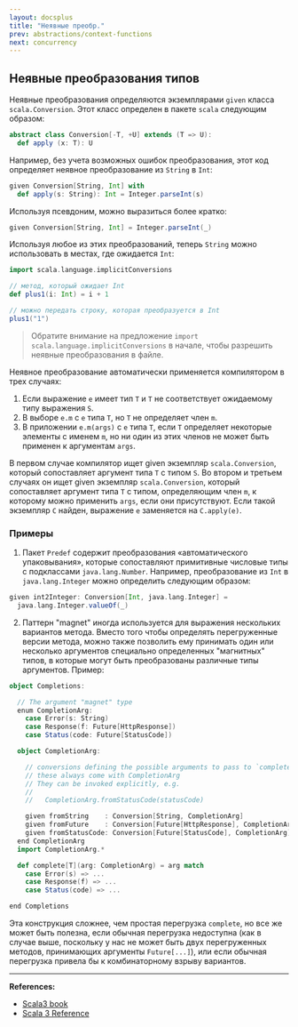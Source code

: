 ```yaml
---
layout: docsplus
title: "Неявные преобр."
prev: abstractions/context-functions
next: concurrency
---
```


## Неявные преобразования типов

Неявные преобразования определяются экземплярами `given` класса `scala.Conversion`.
Этот класс определен в пакете `scala` следующим образом:

```scala
abstract class Conversion[-T, +U] extends (T => U):
  def apply (x: T): U
```

Например, без учета возможных ошибок преобразования, этот код определяет неявное преобразование из `String` в `Int`:

```scala
given Conversion[String, Int] with
  def apply(s: String): Int = Integer.parseInt(s)
```

Используя псевдоним, можно выразиться более кратко:

```scala
given Conversion[String, Int] = Integer.parseInt(_)
```

Используя любое из этих преобразований, теперь `String` можно использовать в местах, где ожидается `Int`:

```scala
import scala.language.implicitConversions

// метод, который ожидает Int
def plus1(i: Int) = i + 1

// можно передать строку, которая преобразуется в Int
plus1("1")
```

> Обратите внимание на предложение `import scala.language.implicitConversions` в начале, 
> чтобы разрешить неявные преобразования в файле.

Неявное преобразование автоматически применяется компилятором в трех случаях:
1. Если выражение `e` имеет тип `T` и `T` не соответствует ожидаемому типу выражения `S`. 
2. В выборе `e.m` с `e` типа `T`, но `T` не определяет член `m`. 
3. В приложении `e.m(args)` с `e` типа `T`, если `T` определяет некоторые элементы с именем `m`, 
но ни один из этих членов не может быть применен к аргументам `args`.

В первом случае компилятор ищет given экземпляр `scala.Conversion`, который сопоставляет аргумент типа `T` с типом `S`. 
Во втором и третьем случаях он ищет given экземпляр `scala.Conversion`, 
который сопоставляет аргумент типа `T` с типом, определяющим член `m`, 
к которому можно применить `args`, если они присутствуют. 
Если такой экземпляр `C` найден, выражение `e` заменяется на `C.apply(e)`.

### Примеры

1) Пакет `Predef` содержит преобразования «автоматического упаковывания», 
которые сопоставляют примитивные числовые типы с подклассами `java.lang.Number`. 
Например, преобразование из `Int` в `java.lang.Integer` можно определить следующим образом:

```scala
given int2Integer: Conversion[Int, java.lang.Integer] =
  java.lang.Integer.valueOf(_)
```

2) Паттерн "magnet" иногда используется для выражения нескольких вариантов метода. 
Вместо того чтобы определять перегруженные версии метода, 
можно также позволить ему принимать один или несколько аргументов специально определенных "магнитных" типов, 
в которые могут быть преобразованы различные типы аргументов. 
Пример:

```scala
object Completions:

  // The argument "magnet" type
  enum CompletionArg:
    case Error(s: String)
    case Response(f: Future[HttpResponse])
    case Status(code: Future[StatusCode])

  object CompletionArg:

    // conversions defining the possible arguments to pass to `complete`
    // these always come with CompletionArg
    // They can be invoked explicitly, e.g.
    //
    //   CompletionArg.fromStatusCode(statusCode)

    given fromString    : Conversion[String, CompletionArg]               = Error(_)
    given fromFuture    : Conversion[Future[HttpResponse], CompletionArg] = Response(_)
    given fromStatusCode: Conversion[Future[StatusCode], CompletionArg]   = Status(_)
  end CompletionArg
  import CompletionArg.*

  def complete[T](arg: CompletionArg) = arg match
    case Error(s) => ...
    case Response(f) => ...
    case Status(code) => ...

end Completions
```

Эта конструкция сложнее, чем простая перегрузка `complete`, 
но все же может быть полезна, если обычная перегрузка недоступна 
(как в случае выше, поскольку у нас не может быть двух перегруженных методов, принимающих аргументы `Future[...]`), 
или если обычная перегрузка привела бы к комбинаторному взрыву вариантов.


---

**References:**
- [Scala3 book](https://docs.scala-lang.org/scala3/book/ca-implicit-conversions.html)
- [Scala 3 Reference](https://docs.scala-lang.org/scala3/reference/contextual/conversions.html)
